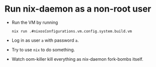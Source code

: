# Run nix-daemon as a non-root user

-   Run the VM by running

        nix run .#nixosConfigurations.vm.config.system.build.vm
    
-   Log in as user `a` with password `a`.
-   Try to use `nix` to do something.
-   Watch oom-killer kill everything as nix-daemon fork-bombs itself.
